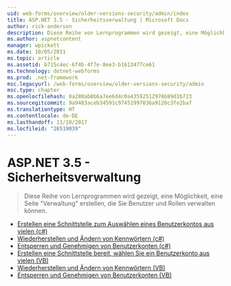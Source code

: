 ```yaml
---
uid: web-forms/overview/older-versions-security/admin/index
title: ASP.NET 3.5 - Sicherheitsverwaltung | Microsoft Docs
author: rick-anderson
description: Diese Reihe von Lernprogrammen wird gezeigt, eine Möglichkeit, eine Seite "Verwaltung" erstellen, die Sie Benutzer und Rollen verwalten können.
ms.author: aspnetcontent
manager: wpickett
ms.date: 10/05/2011
ms.topic: article
ms.assetid: b715c4ec-6f4b-4f7e-8ee3-b1613477ce61
ms.technology: dotnet-webforms
ms.prod: .net-framework
msc.legacyurl: /web-forms/overview/older-versions-security/admin
msc.type: chapter
ms.openlocfilehash: 8a280ab8b6a7ee6d4c0a43592512976b89d1b723
ms.sourcegitcommit: 9a9483aceb34591c97451997036a9120c3fe2baf
ms.translationtype: HT
ms.contentlocale: de-DE
ms.lasthandoff: 11/10/2017
ms.locfileid: "26519039"
---
```

<a name="aspnet-35---security-administration"></a>ASP.NET 3.5 - Sicherheitsverwaltung
====================
> Diese Reihe von Lernprogrammen wird gezeigt, eine Möglichkeit, eine Seite "Verwaltung" erstellen, die Sie Benutzer und Rollen verwalten können.


- [Erstellen eine Schnittstelle zum Auswählen eines Benutzerkontos aus vielen (c#)](building-an-interface-to-select-one-user-account-from-many-cs.md)
- [Wiederherstellen und Ändern von Kennwörtern (c#)](recovering-and-changing-passwords-cs.md)
- [Entsperren und Genehmigen von Benutzerkonten (c#)](unlocking-and-approving-user-accounts-cs.md)
- [Erstellen eine Schnittstelle bereit, wählen Sie ein Benutzerkonto aus vielen (VB)](building-an-interface-to-select-one-user-account-from-many-vb.md)
- [Wiederherstellen und Ändern von Kennwörtern (VB)](recovering-and-changing-passwords-vb.md)
- [Entsperren und Genehmigen von Benutzerkonten (VB)](unlocking-and-approving-user-accounts-vb.md)
